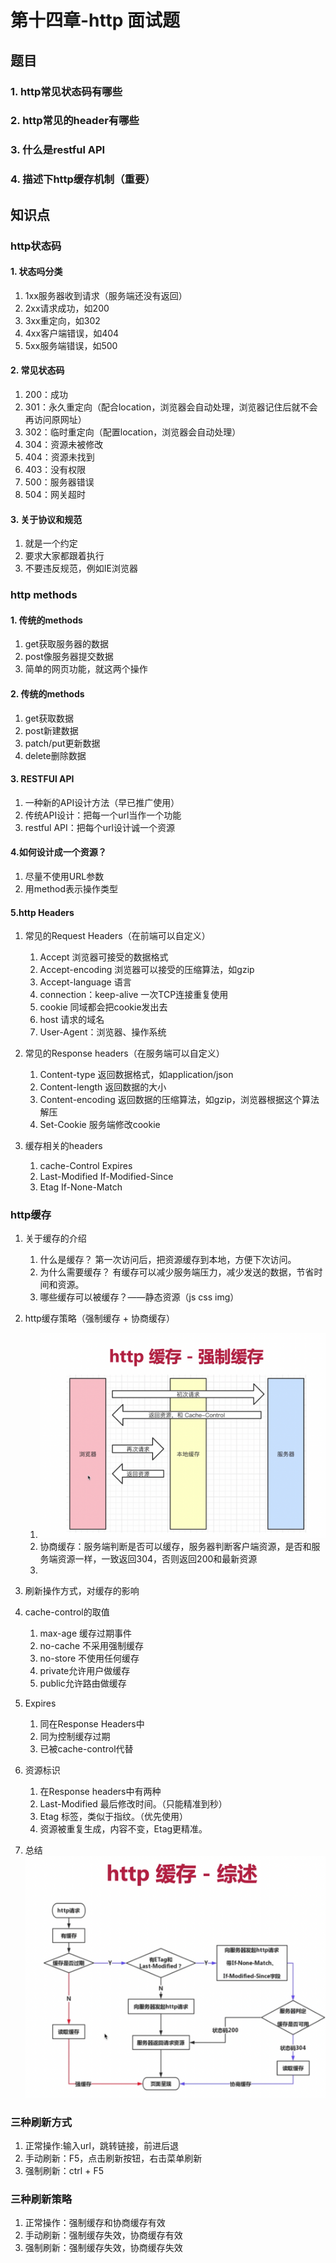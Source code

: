 # 第十四章-http 面试题
## 题目
### 1. http常见状态码有哪些
### 2. http常见的header有哪些
### 3. 什么是restful API
### 4. 描述下http缓存机制（重要）

## 知识点
### http状态码
#### 1. 状态吗分类
1. 1xx服务器收到请求（服务端还没有返回）
2. 2xx请求成功，如200
3. 3xx重定向，如302
4. 4xx客户端错误，如404
5. 5xx服务端错误，如500

#### 2. 常见状态码
1. 200：成功
2. 301：永久重定向（配合location，浏览器会自动处理，浏览器记住后就不会再访问原网址）
3. 302：临时重定向（配置location，浏览器会自动处理）
4. 304：资源未被修改
5. 404：资源未找到
6. 403：没有权限
7. 500：服务器错误
8. 504：网关超时

#### 3. 关于协议和规范
1. 就是一个约定
2. 要求大家都跟着执行
3. 不要违反规范，例如IE浏览器
### http methods
#### 1. 传统的methods
1. get获取服务器的数据
2. post像服务器提交数据
3. 简单的网页功能，就这两个操作
#### 2. 传统的methods
1. get获取数据
2. post新建数据
3. patch/put更新数据
4. delete删除数据
#### 3. RESTFUl API
1. 一种新的API设计方法（早已推广使用）
2. 传统API设计：把每一个url当作一个功能
3. restful API：把每个url设计诚一个资源
#### 4.如何设计成一个资源？
1. 尽量不使用URL参数
2. 用method表示操作类型

#### 5.http Headers
1. 常见的Request Headers（在前端可以自定义）
    1. Accept 浏览器可接受的数据格式
    2. Accept-encoding 浏览器可以接受的压缩算法，如gzip
    3. Accept-language 语言
    4. connection：keep-alive 一次TCP连接重复使用
    5. cookie 同域都会把cookie发出去
    6. host 请求的域名
    7. User-Agent：浏览器、操作系统

2. 常见的Response headers（在服务端可以自定义）
    1. Content-type 返回数据格式，如application/json
    2. Content-length 返回数据的大小
    3. Content-encoding 返回数据的压缩算法，如gzip，浏览器根据这个算法解压
    4. Set-Cookie 服务端修改cookie

3. 缓存相关的headers
    1. cache-Control Expires
    2. Last-Modified If-Modified-Since
    3. Etag If-None-Match
### http缓存
1. 关于缓存的介绍
    1. 什么是缓存？ 第一次访问后，把资源缓存到本地，方便下次访问。
    2. 为什么需要缓存？ 有缓存可以减少服务端压力，减少发送的数据，节省时间和资源。
    3. 哪些缓存可以被缓存？——静态资源（js css img）
2. http缓存策略（强制缓存 + 协商缓存）
    1. ![强制缓存](./images/1.jpg)
    2. 协商缓存：服务端判断是否可以缓存，服务器判断客户端资源，是否和服务端资源一样，一致返回304，否则返回200和最新资源
    3. 
3. 刷新操作方式，对缓存的影响
4. cache-control的取值
    1. max-age 缓存过期事件
    2. no-cache 不采用强制缓存
    3. no-store 不使用任何缓存
    4. private允许用户做缓存
    5. public允许路由做缓存
5. Expires
    1. 同在Response Headers中
    2. 同为控制缓存过期
    3. 已被cache-control代替
6. 资源标识
    1. 在Response headers中有两种
    2. Last-Modified 最后修改时间。（只能精准到秒）
    3. Etag 标签，类似于指纹。（优先使用）
    4. 资源被重复生成，内容不变，Etag更精准。

7. 总结
    ![总结](./images/2.jpg)
### 三种刷新方式
1. 正常操作:输入url，跳转链接，前进后退
2. 手动刷新：F5，点击刷新按钮，右击菜单刷新
3. 强制刷新：ctrl + F5

### 三种刷新策略
1. 正常操作：强制缓存和协商缓存有效
2. 手动刷新：强制缓存失效，协商缓存有效
3. 强制刷新：强制缓存失效，协商缓存失效